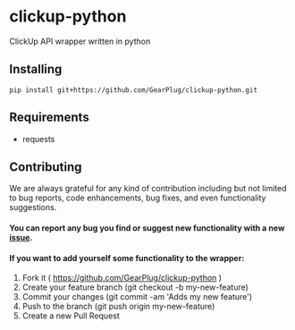 # clickup-python
ClickUp API wrapper written in python

## Installing
```
pip install git+https://github.com/GearPlug/clickup-python.git
```

## Requirements
- requests

## Contributing
We are always grateful for any kind of contribution including but not limited to bug reports, code enhancements, bug fixes, and even functionality suggestions.

#### You can report any bug you find or suggest new functionality with a new [issue](https://github.com/GearPlug/clickup-python/issues).

#### If you want to add yourself some functionality to the wrapper:
1. Fork it ( https://github.com/GearPlug/clickup-python )
2. Create your feature branch (git checkout -b my-new-feature)
3. Commit your changes (git commit -am 'Adds my new feature')   
4. Push to the branch (git push origin my-new-feature)
5. Create a new Pull Request
